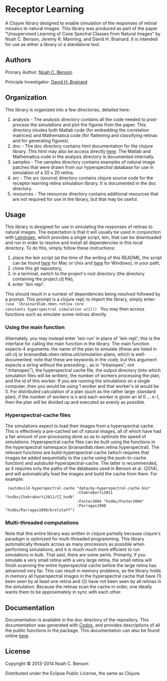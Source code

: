 # Receptor Learning ############################################################

A Clojure library designed to enable simulation of the responses of
retinal mosaics to natural images. This library was produced as part
of the paper "Unsupervised Learning of Cone Spectral Classes from
Natural Images" by Noah C. Benson, Jeremy R. Manning, and David
H. Brainard. It is intended for use as either a library or a
standalone tool.

## Authors #####################################################################

Primary Author: [Noah C. Benson](mailto:n@nben.net)

Principle Investigator: [David H. Brainard](mailto:brainard@psych.upenn.edu)

## Organization ################################################################

This library is organized into a few directories, detailed here:
 1. analysis - The analysis directory contains all the code needed to
    post-process the simulations and plot the figures from the
    paper. This directory inludes both Matlab code (for embedding the
    correlation matrices) and Mathematica code (for flattening and
    classifying retinas and for generating figures).
 2. doc - The doc directory contains html documentation for the
    clojure library. This html may also be access directly
    [here](http://davidbrainard.github.io/receptorlearning/).
    The Matlab and Mathematica code in the analysis
    directory is documented internally.
 3. samples - The samples directory contains examples of natural image
    patches that were drawn from our hyperspectral database for use in
    simulation of a 20 x 20 retina.
 4. src - The src (source) directory contains clojure source code for
    the receptor learning retina simulation library. It is documented
    in the doc directory.
 5. resources - The resources directory contains additional resources
    that are not required for use in the library, but that may be useful.

## Usage #######################################################################

This library is designed for use in simulating the responses of retinas to 
natural images. The expectation is that it will usually be used in
conjunction with [Leiningen](http://leiningen.org), which provides a single
script, lein, that can be downloaded and run in order to resolve and
install all dependencies in this local directory. To do this, simply
follow these instructions:
 1. place the lein script (at the time of the writing of this README, the
    script can be found
    [here](https://raw.github.com/technomancy/leiningen/stable/bin/lein)
    for Mac or Unix and
    [here](https://raw.github.com/technomancy/leiningen/stable/bin/lein.bat)
    for Windows), in your path,
 2. clone this git repository,
 3. in a terminal, switch to the project's root directory (the
    directory containing the project.clj file),
 4. enter 'lein repl'.

This should result in a number of dependencies being resolved followed
by a prompt. This prompt is a clojure repl; to import the library,
simply enter:
<code>
(use '(brainardlab.nben.retina core constants hyperspectral
                               simulation util))
</code>
You may then access functions such as simulate-some-retinas directly.

### Using the main function ####################################################

Alternately, you may instead enter 'lein run' in place of 'lein repl';
this is the interface for calling the main function in the
library. The main function expects 4 arguments: the name of the plan
to simulate (these are listed in util.clj or 
brainardlab.nben.retina.util/simulation-plans, which is
well-documented; note that these are keywords in the code, but this
argument expects a string without the preceding :, as in "tritanopes",
not ":tritanopes"), the hyperspectral cache file, the output directory
(into which simulation files will be written), the number of workers
processing the plan, and the id of this worker. If you are running the
simulations on a single computer, then you would be using 1 worker and
that worker's id would be 0. For distributed calculation of a plan
(such as the rather large :standard plan), if the number of workers is
n and each worker is given an id 0 ... n-1, then the plan will be
divided up and executed as evenly as possible.

### Hyperspectral-cache files ##################################################

The simulations expect to load their images from a hyperspectral
cache. This is effectively a pre-cached set of natural images, all of
which have had a fair amount of pre-processing done so as to optimize
the speed of simulations. Hyperspectral cache files can be built using
the functions in the hyperspectral namespace
(brainardlab.nben.retina.hyperspectral). The relevant functions are
build-hyperspectral-cache (which requires that images be added
sequentially to the cache using the push-to-cache function) and
autobuild-hyperspectral-cache. The latter is recommended, as it
requires only the paths of the databases used in Benson et
al. (2014), and will automatically load the images and build the cache
from them.  For example:

     (autobuild-hyperspectral-cache "data/my-hyperspectral-cache.bin"
                                    :Chakrabarti2011 "hsdbs/Chakrabarti2011/CZ_hsdb"
                                    :Foster2004 "hsdbs/Foster2004"
                                    :Parragas1998 "hsdbs/Parragas1998/brelstaff")

### Multi-threaded computations ################################################

Note that this entire library was written in clojure partially because
clojure's paradigm is optimized for multi-threaded programming. This
library automatically threads across as many processors as possible
when performing simulations, and it is much much more efficient to run
simulations in bulk. That said, there are some perils. Primarily, if
you simulate a very small retina with a very large retina, the small
retina will finish scanning the entire hyperspectral cache before the
large retina has advanced very far. This can result in memory
problems, as the library holds in memory all hyperspectral images in
the hyperspectral cache that have (1) been seen by at least one retina
and (2) have not been seen by all retinas in the simulation. Because
the retinas scan the cache in order, one ideally wants them to be
approximately in sync with each other.

## Documentation ###############################################################

Documentation is available in the doc directory of the
repository. This documentation was generated with
[Codox](https://github.com/weavejester/codox), and provides
descriptions of all the public functions in the package. This
documentation can also be found online
[here](http://davidbrainard.github.io/ReceptorLearning/index.html).

## License #####################################################################

Copyright © 2013-2014 Noah C. Benson

Distributed under the Eclipse Public License, the same as Clojure.
